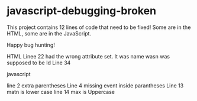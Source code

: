 # javascript-debugging-broken

This project contains 12 lines of code that need to be fixed! Some are in the HTML, some are in the JavaScript.

Happy bug hunting!

HTML
Linee 22 had the wrong attribute set.  It was name wasn was supposed to be Id
Line 34


javascript

line 2 extra parentheses
Line 4 missing event inside parantheses
Line 13 matn is lower case
line 14 max is Uppercase